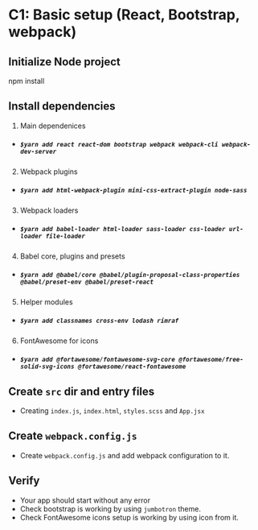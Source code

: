 # C1: Basic setup (React, Bootstrap, webpack)

## Initialize Node project

npm install 

## Install dependencies

1. Main dependenices

- ##### `$yarn add react react-dom bootstrap webpack webpack-cli webpack-dev-server`

2. Webpack plugins

- ##### `$yarn add html-webpack-plugin mini-css-extract-plugin node-sass`

3. Webpack loaders

- ##### `$yarn add babel-loader html-loader sass-loader css-loader url-loader file-loader`

4. Babel core, plugins and presets

- ##### `$yarn add @babel/core @babel/plugin-proposal-class-properties @babel/preset-env @babel/preset-react`

5. Helper modules

- ##### `$yarn add classnames cross-env lodash rimraf`

6. FontAwesome for icons

- ##### `$yarn add @fortawesome/fontawesome-svg-core @fortawesome/free-solid-svg-icons @fortawesome/react-fontawesome`

## Create `src` dir and entry files

- Creating `index.js`, `index.html`, `styles.scss` and `App.jsx`

## Create `webpack.config.js`

- Create `webpack.config.js` and add webpack configuration to it.

## Verify

- Your app should start without any error
- Check bootstrap is working by using `jumbotron` theme.
- Check FontAwesome icons setup is working by using icon from it.
